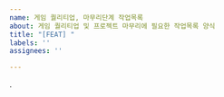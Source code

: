 ```yaml
---
name: 게임 퀄리티업, 마무리단계 작업목록
about: 게임 퀄리티업 및 프로젝트 마무리에 필요한 작업목록 양식
title: "[FEAT] "
labels: ''
assignees: ''

---
```


.
